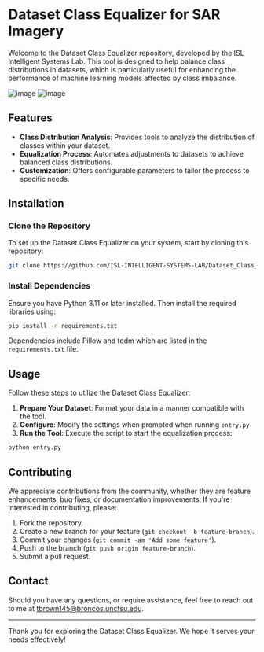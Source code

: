 
# Dataset Class Equalizer for SAR Imagery

Welcome to the Dataset Class Equalizer repository, developed by the ISL Intelligent Systems Lab. This tool is designed to help balance class distributions in datasets, which is particularly useful for enhancing the performance of machine learning models affected by class imbalance.

![image](https://github.com/ISL-INTELLIGENT-SYSTEMS-LAB/Dataset_Class_Equalizer/assets/78773029/6842c7b7-fd0e-4639-90df-49efdc72840b)
![image](https://github.com/ISL-INTELLIGENT-SYSTEMS-LAB/Dataset_Class_Equalizer/assets/78773029/8eca83d3-2ace-46f3-81ca-a813d5a43ac5)



## Features

- **Class Distribution Analysis**: Provides tools to analyze the distribution of classes within your dataset.
- **Equalization Process**: Automates adjustments to datasets to achieve balanced class distributions.
- **Customization**: Offers configurable parameters to tailor the process to specific needs.

## Installation

### Clone the Repository

To set up the Dataset Class Equalizer on your system, start by cloning this repository:

```bash
git clone https://github.com/ISL-INTELLIGENT-SYSTEMS-LAB/Dataset_Class_Equalizer.git
```

### Install Dependencies

Ensure you have Python 3.11 or later installed. Then install the required libraries using:

```bash
pip install -r requirements.txt
```

Dependencies include Pillow and tqdm which are listed in the `requirements.txt` file.

## Usage

Follow these steps to utilize the Dataset Class Equalizer:

1. **Prepare Your Dataset**: Format your data in a manner compatible with the tool.
2. **Configure**: Modify the settings when prompted when running `entry.py`
3. **Run the Tool**: Execute the script to start the equalization process:

```bash
python entry.py
```

## Contributing

We appreciate contributions from the community, whether they are feature enhancements, bug fixes, or documentation improvements. If you're interested in contributing, please:

1. Fork the repository.
2. Create a new branch for your feature (`git checkout -b feature-branch`).
3. Commit your changes (`git commit -am 'Add some feature'`).
4. Push to the branch (`git push origin feature-branch`).
5. Submit a pull request.


## Contact

Should you have any questions, or require assistance, feel free to reach out to me at [tbrown145@broncos.uncfsu.edu](mailto:tbrown145@broncos.uncfsu.edu).

---

Thank you for exploring the Dataset Class Equalizer. We hope it serves your needs effectively!
